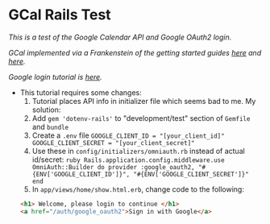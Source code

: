 # GCal Rails Test

_This is a test of the Google Calendar API and Google OAuth2 login._

_GCal implemented via a Frankenstein of the getting started guides [here](https://developers.google.com/google-apps/calendar/quickstart/ruby) and [here](https://developers.google.com/api-client-library/ruby/auth/web-app)._

_Google login tutorial is [here](https://medium.com/@ajayramesh/social-login-with-omniauth-and-rails-5-0-ad2bbd2a998e)._
* This tutorial requires some changes:
  1. Tutorial places API info in initializer file which seems bad to me. My solution:
    1. Add `gem 'dotenv-rails'` to "development/test" section of `Gemfile` and `bundle`
    2. Create a `.env` file
      ```
      GOOGLE_CLIENT_ID = "[your_client_id]"
      GOOGLE_CLIENT_SECRET = "[your_client_secret]"
      ```
    3. Use these in `config/initializers/omniauth.rb` instead of actual id/secret:
      ```ruby
      Rails.application.config.middleware.use OmniAuth::Builder do
        provider :google_oauth2, "#{ENV['GOOGLE_CLIENT_ID']}", "#{ENV['GOOGLE_CLIENT_SECRET']}"
      end
      ```
  2. In `app/views/home/show.html.erb`, change code to the following:
    ```html
    <h1> Welcome, please login to continue </h1>
    <a href="/auth/google_oauth2">Sign in with Google</a>
    ```
